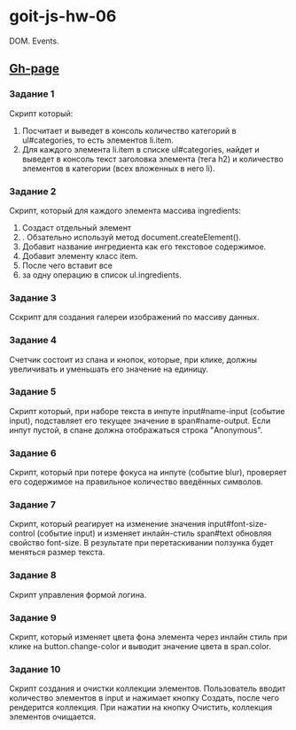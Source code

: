 # goit-js-hw-06
DOM. Events.

## [Gh-page](https://serg-rsv.github.io/goit-js-hw-06)

### Задание 1
Скрипт который:

1. Посчитает и выведет в консоль количество категорий в ul#categories, то есть элементов li.item.
2. Для каждого элемента li.item в списке ul#categories, найдет и выведет в консоль текст заголовка элемента (тега h2) и количество элементов в категории (всех вложенных в него li).
  
### Задание 2
Скрипт, который для каждого элемента массива ingredients:

1. Создаст отдельный элемент <li>. Обзательно используй метод document.createElement().
2. Добавит название ингредиента как его текстовое содержимое.
3. Добавит элементу класс item.
4. После чего вставит все <li> за одну операцию в список ul.ingredients.
  
### Задание 3
Сскрипт для создания галереи изображений по массиву данных.
  
### Задание 4
Счетчик состоит из спана и кнопок, которые, при клике, должны увеличивать и уменьшать его значение на единицу.
  
### Задание 5
Скрипт который, при наборе текста в инпуте input#name-input (событие input), подставляет его текущее значение в span#name-output. Если инпут пустой, в спане должна отображаться строка "Anonymous".
  
### Задание 6
Скрипт, который при потере фокуса на инпуте (событие blur), проверяет его содержимое на правильное количество введённых символов.
  
### Задание 7
Скрипт, который реагирует на изменение значения input#font-size-control (событие input) и изменяет инлайн-стиль span#text обновляя свойство font-size. В результате при перетаскивании ползунка будет меняться размер текста.
  
### Задание 8
Скрипт управления формой логина.
 
### Задание 9
Скрипт, который изменяет цвета фона элемента <body> через инлайн стиль при клике на button.change-color и выводит значение цвета в span.color.
  
### Задание 10
Скрипт создания и очистки коллекции элементов. Пользователь вводит количество элементов в input и нажимает кнопку Создать, после чего рендерится коллекция. При нажатии на кнопку Очистить, коллекция элементов очищается.
